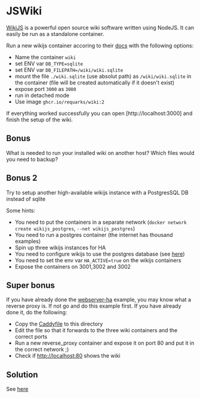 # JSWiki

[WikiJS](https://js.wiki) is a powerful open source wiki software written using NodeJS. It can easily be run as a standalone container.

Run a new wikijs container accoring to their [docs](https://docs.requarks.io/install/docker) with the following options:

- Name the container `wiki`
- set ENV var `DB_TYPE=sqlite`
- set ENV var `DB_FILEPATH=/wiki/wiki.sqlite`
- mount the file `./wiki.sqlite` (use absolut path) as `/wiki/wiki.sqlite` in the container (file will be created automatically if it doesn't exist)
- expose port `3000` as `3000`
- run in detached mode
- Use image `ghcr.io/requarks/wiki:2`

If everything worked successfully you can open [http://localhost:3000] and finish the setup of the wiki.

## Bonus

What is needed to run your installed wiki on another host? Which files would you need to backup?

## Bonus 2

Try to setup another high-available wikijs instance with a PostgresSQL DB instead of sqlite

Some hints:

- You need to put the containers in a separate network (`docker network create wikijs_postgres`, `--net wikijs_postgres`)
- You need to run a postgres container (the internet has thousand examples)
- Spin up three wikijs instances for HA
- You need to configure wikijs to use the postgres database (see [here](https://docs.requarks.io/install/docker))
- You need to set the env var `HA_ACTIVE=true` on the wikijs containers
- Expose the containers on 3001,3002 and 3002

## Super bonus

If you have already done the [webserver-ha](../webserver-ha/) example, you may know what a reverse proxy is. If not go and do this example first. If you have already done it, do the following:

- Copy the [Caddyfile](../webserver-ha/Caddyfile) to this directory
- Edit the file so that it forwards to the three wiki containers and the correct ports
- Run a new reverse_proxy container and expose it on port 80 and put it in the correct network ;)
- Check if [http://localhost:80](http://localhost:80) shows the wiki

## Solution

See [here](./solution.md)
